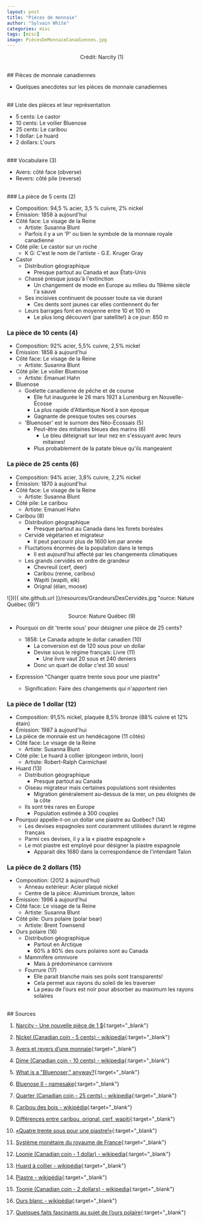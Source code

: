 ```yaml
---
layout: post
title: "Pièces de monnaie"
author: "Sylvain White"
categories: misc
tags: [misc]
image: PiècesDeMonnaieCanadiennes.jpg
---
```

<p style="text-align: center;">Crédit: Narcity (1)</p>

<br/>
## Pièces de monnaie canadiennes

* Quelques anecdotes sur les pièces de monnaie canadiennes
     
<br/> 
## Liste des pièces et leur représentation

* 5 cents: Le castor
* 10 cents: Le voilier Bluenose
* 25 cents: Le caribou
* 1 dollar: Le huard
* 2 dollars: L'ours 

<br/> 
### Vocabulaire (3)

* Avers: côté face (obverse)
* Revers: côté pile (reverse)

<br/> 
### La pièce de 5 cents (2)

* Composition: 94,5 % acier, 3,5 % cuivre, 2% nickel
* Émission: 1858 à aujourd'hui
* Côté face: Le visage de la Reine
    * Artiste: Susanna Blunt
    * Parfois il y a un 'P' ou bien le symbole de la monnaie royale canadienne
* Côté pile: Le castor sur un roche
    * K G: C'est le nom de l'artiste - G.E. Kruger Gray
* Castor
    * Distribution géographique
        * Presque partout au Canada et aux États-Unis
    * Chassé presque jusqu'à l'extinction
        * Un changement de mode en Europe au milieu du 19ième siècle l'a sauvé
    * Ses incisives continuent de pousser toute sa vie durant
        * Ces dents sont jaunes car elles contiennent du fer
    * Leurs barrages font en moyenne entre 10 et 100 m
        * Le plus long découvert (par satellite!) à ce jour: 850 m

### La pièce de 10 cents (4)
* Composition: 92% acier, 5,5% cuivre, 2,5% nickel
* Émission: 1858 à aujourd'hui
* Côté face: Le visage de la Reine
    * Artiste: Susanna Blunt
* Côté pile: Le voilier Bluenose
    * Artiste: Emanuel Hahn
* Bluenose
    * Goélette canadienne de pêche et de course
        * Elle fut inaugurée le 26 mars 1921 à Lunenburg en Nouvelle-Écosse 
        * La plus rapide d'Atlantique Nord à son époque
        * Gagnante de presque toutes ses courses
    * 'Bluenoser' est le surnom des Néo-Écossais (5) 
        * Peut-être des mitaines bleues des marins (6)
            * Le bleu déteignait sur leur nez en s'essuyant avec leurs mitaines!    
        * Plus probablement de la patate bleue qu'ils mangeaient 

### La pièce de 25 cents (6)
* Composition: 94% acier, 3,8% cuivre, 2,2% nickel
* Émission: 1870 à aujourd'hui
* Côté face: Le visage de la Reine
    * Artiste: Susanna Blunt
* Côté pile: Le caribou
    * Artiste: Emanuel Hahn
* Caribou (8)
    * Distribution géographique
        * Presque partout au Canada dans les forets boréales
    * Cervidé végétarien et migrateur
        * Il peut parcourir plus de 1600 km par année
    * Fluctations énormes de la population dans le temps
        * Il est aujourd'hui affecté par les changements climatiques
    * Les grands cervidés en ordre de grandeur
        * Chevreuil (cerf, deer)
        * Caribou (renne, caribou)
        * Wapiti (wapiti, elk)
        * Orignal (élan, moose) 

![]({{ site.github.url }}/resources/GrandeursDesCervidés.jpg "ource: Nature Québec (9)")

<p style="text-align: center;">Source: Nature Québec (9)</p>

* Pourquoi on dit 'trente sous' pour désigner une pièce de 25 cents?
    * 1858: Le Canada adopte le dollar canadien (10)
        * La conversion est de 120 sous pour un dollar
        * Devise sous le régime français: Livre (11)
            * Une livre vaut 20 sous et 240 deniers
        * Donc un quart de dollar c'est 30 sous!

* Expression "Changer quatre trente sous pour une piastre"
    * Signification: Faire des changements qui n'apportent rien 

### La pièce de 1 dollar (12)
 * Composition: 91,5% nickel, plaquée 8,5% bronze (88% cuivre et 12% étain) 
* Émission: 1987 à aujourd'hui
* La pièce de monnaie est un hendécagone (11 côtés)
* Côté face: Le visage de la Reine
    * Artiste: Susanna Blunt
* Côté pile: Le huard à collier (plongeon imbrin, loon)
    * Artiste: Robert-Ralph Carmichael
* Huard (13)
    * Distribution géographique
        * Presque partout au Canada
    * Oiseau migrateur mais certaines populations sont résidentes
        * Migration généralement au-dessus de la mer, un peu éloignés de la côte
    * Ils sont très rares en Europe
        * Population estimée à 300 couples
* Pourquoi appelle-t-on un dollar une piastre au Québec? (14)
    * Les devises espagnoles sont couramment utilisées duranrt le régime français
    * Parmi ces devises, il y a la « piastre espagnole »
    * Le mot piastre est employé pour désigner la piastre espagnole 
        * Apparait dès 1680 dans la correspondance de l'intendant Talon

### La pièce de 2 dollars (15)
* Composition: (2012 à aujourd'hui)
    * Anneau extérieur: Acier plaqué nickel
    * Centre de la pièce: Aluminium bronze, laiton
* Émission: 1996 à aujourd'hui
* Côté face: Le visage de la Reine
    * Artiste: Susanna Blunt
* Côté pile: Ours polaire (polar bear)
    * Artiste: Brent Townsend
* Ours polaire (16)
    * Distribution géographique
        * Partout en Arctique
        * 60% à 80% des ours polaires sont au Canada
    * Mammifère omnivore 
        * Mais à prédominance carnivore
    * Fourrure (17)
        * Elle parait blanche mais ses poils sont transparents! 
        * Cela permet aux rayons du soleil de les traverser
        * La peau de l’ours est noir pour absorber au maximum les rayons solaires

<br/>
## Sources

1. [Narcity - Une nouvelle pièce de 1 $](https://www.narcity.com/fr/nouvelle-piece-de-1-en-circulation-au-canada-et-pas-juste-or){:target="_blank"}

2. [Nickel (Canadian coin - 5 cents) - wikipedia](https://en.wikipedia.org/wiki/Nickel_(Canadian_coin)){:target="_blank"}

3. [Avers et revers d’une monnaie](https://monnaienumismatique.wordpress.com/2013/01/19/avers-et-revers-dune-monnaie-cote-pile-cote-face-dune-piece/){:target="_blank"}

4. [Dime (Canadian coin - 10 cents) - wikipedia](https://en.wikipedia.org/wiki/Dime_(Canadian_coin)n){:target="_blank"}

5. [What is a "Bluenoser," anyway?](https://backyardhistory.ca/f/what-is-a-bluenoser-anyway){:target="_blank"}

6. [Bluenose II - namesake](https://bluenose.novascotia.ca/namesake){:target="_blank"}

7. [Quarter (Canadian coin - 25 cents) - wikipedia](https://en.wikipedia.org/wiki/Quarter_(Canadian_coin)){:target="_blank"}

8. [Caribou des bois - wikipédia](https://fr.wikipedia.org/wiki/Caribou_des_bois){:target="_blank"}

9. [Différences entre caribou, orignal, cerf, wapiti](https://naturequebec.org/differences-entre-caribou-orignal-cerf-wapiti/){:target="_blank"}

10. [«Quatre trente sous pour une piastre!»](https://journallemonteregien.com/quatre-trente-sous-pour-une-piastre/){:target="_blank"}

11. [Système monétaire du royaume de France](https://fr.wikipedia.org/wiki/Syst%C3%A8me_mon%C3%A9taire_du_royaume_de_France){:target="_blank"}

12. [Loonie (Canadian coin - 1 dollar) - wikipedia](https://en.wikipedia.org/wiki/Loonie){:target="_blank"}

13. [Huard à collier - wikipédia](https://fr.wikipedia.org/wiki/Plongeon_huard){:target="_blank"}

14. [Piastre - wikipédia](https://fr.wikipedia.org/wiki/Piastre){:target="_blank"}

15. [Toonie (Canadian coin - 2 dollars) - wikipedia](https://en.wikipedia.org/wiki/Toonie){:target="_blank"}

16. [Ours blanc - wikipédia](https://fr.wikipedia.org/wiki/Ours_blanc){:target="_blank"}

17. [Quelques faits fascinants au sujet de l’ours polaire](https://www.lesdebrouillards.com/quoi-de-neuf/quelques-faits-fascinants-au-sujet-lours-polaire/){:target="_blank"}




